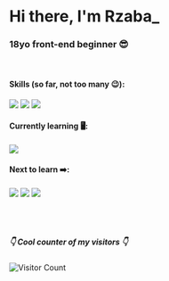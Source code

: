 <!--Why are you looking in my code 🧐-->

<h1>Hi there, I'm Rzaba_</h1> 

<h3>18yo front-end beginner 😎</h3>
<br>
<h4>Skills (so far, not too many 😉): </h4>
<img src="https://img.shields.io/badge/HTML5-E34F26?style=for-the-badge&logo=html5&logoColor=white">
<img src="https://img.shields.io/badge/CSS3-1572B6?style=for-the-badge&logo=css3&logoColor=white">
<img src="https://img.shields.io/badge/Sass-CC6699?style=for-the-badge&logo=sass&logoColor=white">
<h4>Currently learning 🖥️:</h4>
<img src="https://img.shields.io/badge/JavaScript-323330?style=for-the-badge&logo=javascript&logoColor=F7DF1E">

<h4>Next to learn ➡️:</h4>

<img src="https://img.shields.io/badge/Bootstrap-563D7C?style=for-the-badge&logo=bootstrap&logoColor=white">
<img src="https://img.shields.io/badge/Tailwind_CSS-38B2AC?style=for-the-badge&logo=tailwind-css&logoColor=white">
<img src="https://img.shields.io/badge/React-20232A?style=for-the-badge&logo=react&logoColor=61DAFB">






<br><br>
<h5>👇 Cool counter of my visitors 👇</h5>

![Visitor Count](https://profile-counter.glitch.me/Rzaba222/count.svg)
